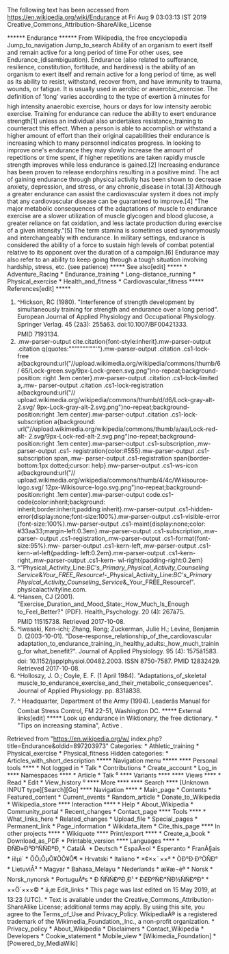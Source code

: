 The following text has been accessed from https://en.wikipedia.org/wiki/Endurance at Fri Aug 9 03:03:13 IST 2019
Creative_Commons_Attribution-ShareAlike_License




















****** Endurance ******
From Wikipedia, the free encyclopedia
Jump_to_navigation Jump_to_search
Ability of an organism to exert itself and remain active for a long period of
time
For other uses, see Endurance_(disambiguation).
Endurance (also related to sufferance, resilience, constitution, fortitude, and
hardiness) is the ability of an organism to exert itself and remain active for
a long period of time, as well as its ability to resist, withstand, recover
from, and have immunity to trauma, wounds, or fatigue. It is usually used in
aerobic or anaerobic_exercise. The definition of 'long' varies according to the
type of exertion â minutes for high intensity anaerobic exercise, hours or
days for low intensity aerobic exercise. Training for endurance can reduce the
ability to exert endurance strength[1] unless an individual also undertakes
resistance_training to counteract this effect.
When a person is able to accomplish or withstand a higher amount of effort than
their original capabilities their endurance is increasing which to many
personnel indicates progress. In looking to improve one's endurance they may
slowly increase the amount of repetitions or time spent, if higher repetitions
are taken rapidly muscle strength improves while less endurance is gained.[2]
Increasing endurance has been proven to release endorphins resulting in a
positive mind. The act of gaining endurance through physical activity has been
shown to decrease anxiety, depression, and stress, or any chronic_disease in
total.[3] Although a greater endurance can assist the cardiovascular system it
does not imply that any cardiovascular disease can be guaranteed to improve.[4]
"The major metabolic consequences of the adaptations of muscle to endurance
exercise are a slower utilization of muscle glycogen and blood glucose, a
greater reliance on fat oxidation, and less lactate production during exercise
of a given intensity."[5]
The term stamina is sometimes used synonymously and interchangeably with
endurance. In military settings, endurance is considered the ability of a force
to sustain high levels of combat potential relative to its opponent over the
duration of a campaign.[6]
Endurance may also refer to an ability to keep going through a tough situation
involving hardship, stress, etc. (see patience)
***** See also[edit] *****
    * Adventure_Racing
    * Endurance_training
    * Long-distance_running
    * Physical_exercise
    * Health_and_fitness
    * Cardiovascular_fitness
***** References[edit] *****
   1. ^Hickson, RC (1980). "Interference of strength development by
      simultaneously training for strength and endurance over a long period".
      European Journal of Applied Physiology and Occupational Physiology.
      Springer Verlag. 45 (2â3): 255â63. doi:10.1007/BF00421333.
      PMID 7193134.
   2. .mw-parser-output cite.citation{font-style:inherit}.mw-parser-output
      .citation q{quotes:"\"""\"""'""'"}.mw-parser-output .citation .cs1-lock-
      free a{background:url("//upload.wikimedia.org/wikipedia/commons/thumb/6/
      65/Lock-green.svg/9px-Lock-green.svg.png")no-repeat;background-position:
      right .1em center}.mw-parser-output .citation .cs1-lock-limited a,.mw-
      parser-output .citation .cs1-lock-registration a{background:url("//
      upload.wikimedia.org/wikipedia/commons/thumb/d/d6/Lock-gray-alt-2.svg/
      9px-Lock-gray-alt-2.svg.png")no-repeat;background-position:right .1em
      center}.mw-parser-output .citation .cs1-lock-subscription a{background:
      url("//upload.wikimedia.org/wikipedia/commons/thumb/a/aa/Lock-red-alt-
      2.svg/9px-Lock-red-alt-2.svg.png")no-repeat;background-position:right
      .1em center}.mw-parser-output .cs1-subscription,.mw-parser-output .cs1-
      registration{color:#555}.mw-parser-output .cs1-subscription span,.mw-
      parser-output .cs1-registration span{border-bottom:1px dotted;cursor:
      help}.mw-parser-output .cs1-ws-icon a{background:url("//
      upload.wikimedia.org/wikipedia/commons/thumb/4/4c/Wikisource-logo.svg/
      12px-Wikisource-logo.svg.png")no-repeat;background-position:right .1em
      center}.mw-parser-output code.cs1-code{color:inherit;background:
      inherit;border:inherit;padding:inherit}.mw-parser-output .cs1-hidden-
      error{display:none;font-size:100%}.mw-parser-output .cs1-visible-error
      {font-size:100%}.mw-parser-output .cs1-maint{display:none;color:
      #33aa33;margin-left:0.3em}.mw-parser-output .cs1-subscription,.mw-parser-
      output .cs1-registration,.mw-parser-output .cs1-format{font-size:95%}.mw-
      parser-output .cs1-kern-left,.mw-parser-output .cs1-kern-wl-left{padding-
      left:0.2em}.mw-parser-output .cs1-kern-right,.mw-parser-output .cs1-kern-
      wl-right{padding-right:0.2em}
   3. ^"Physical_Activity_Line:_BC's_Primary_Physical_Activity_Counseling
      Service_&_Your_FREE_Resource!_-_Physical_Activity_Line:_BC's_Primary
      Physical_Activity_Counseling_Service_&_Your_FREE_Resource!".
      physicalactivityline.com.
   4. ^Hansen, CJ (2001). "Exercise_Duration_and_Mood_State:_How_Much_Is_Enough
      to_Feel_Better?" (PDF). Health_Psychology. 20 (4): 267â75.
      PMID 11515738. Retrieved 2017-10-08.
   5. ^Iwasaki, Ken-ichi; Zhang, Rong; Zuckerman, Julie H.; Levine, Benjamin D.
      (2003-10-01). "Dose-response_relationship_of_the_cardiovascular
      adaptation_to_endurance_training_in_healthy_adults:_how_much_training_for
      what_benefit?". Journal of Applied Physiology. 95 (4): 1575â1583. doi:
      10.1152/japplphysiol.00482.2003. ISSN 8750-7587. PMID 12832429. Retrieved
      2017-10-08.
   6. ^Holloszy, J. O.; Coyle, E. F. (1 April 1984). "Adaptations_of_skeletal
      muscle_to_endurance_exercise_and_their_metabolic_consequences". Journal
      of Applied Physiology. pp. 831â838.
   7. ^ Headquarter, Department of the Army (1994). Leaderâs Manual for
      Combat Stress Control, FM 22-51, Washington DC.
***** External links[edit] *****
 Look up endurance in Wiktionary, the free dictionary.
    * "Tips on increasing stamina", Active
.

Retrieved from "https://en.wikipedia.org/w/
index.php?title=Endurance&oldid=897203973"
Categories:
    * Athletic_training
    * Physical_exercise
    * Physical_fitness
Hidden categories:
    * Articles_with_short_description
***** Navigation menu *****
**** Personal tools ****
    * Not logged in
    * Talk
    * Contributions
    * Create_account
    * Log_in
**** Namespaces ****
    * Article
    * Talk
⁰
**** Variants ****
**** Views ****
    * Read
    * Edit
    * View_history
⁰
**** More ****
**** Search ****
[Unknown INPUT type][Search][Go]
**** Navigation ****
    * Main_page
    * Contents
    * Featured_content
    * Current_events
    * Random_article
    * Donate_to_Wikipedia
    * Wikipedia_store
**** Interaction ****
    * Help
    * About_Wikipedia
    * Community_portal
    * Recent_changes
    * Contact_page
**** Tools ****
    * What_links_here
    * Related_changes
    * Upload_file
    * Special_pages
    * Permanent_link
    * Page_information
    * Wikidata_item
    * Cite_this_page
**** In other projects ****
    * Wikiquote
**** Print/export ****
    * Create_a_book
    * Download_as_PDF
    * Printable_version
**** Languages ****
    * ÐÑÐ»Ð³Ð°ÑÑÐºÐ¸
    * CatalÃ 
    * Deutsch
    * EspaÃ±ol
    * Esperanto
    * FranÃ§ais
    * íêµ­ì´
    * ÕÕ¡ÕµÕ¥ÖÕ¥Õ¶
    * Hrvatski
    * Italiano
    * ×¢××¨××ª
    * ÒÐ°Ð·Ð°ÒÑÐ°
    * LietuviÅ³
    * Magyar
    * Bahasa_Melayu
    * Nederlands
    * æ¥æ¬èª
    * Norsk
    * Norsk_nynorsk
    * PortuguÃªs
    * Ð ÑÑÑÐºÐ¸Ð¹
    * Ð£ÐºÑÐ°ÑÐ½ÑÑÐºÐ°
    * ××Ö´×××©
    * ä¸­æ
Edit_links
    * This page was last edited on 15 May 2019, at 13:23 (UTC).
    * Text is available under the Creative_Commons_Attribution-ShareAlike
      License; additional terms may apply. By using this site, you agree to the
      Terms_of_Use and Privacy_Policy. WikipediaÂ® is a registered trademark of
      the Wikimedia_Foundation,_Inc., a non-profit organization.
    * Privacy_policy
    * About_Wikipedia
    * Disclaimers
    * Contact_Wikipedia
    * Developers
    * Cookie_statement
    * Mobile_view
    * [Wikimedia_Foundation]
    * [Powered_by_MediaWiki]
